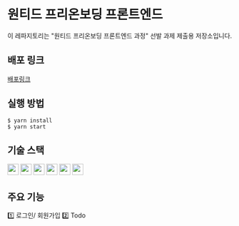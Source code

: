 # 원티드 프리온보딩 프론트엔드

이 레파지토리는 "원티드 프리온보딩 프론트엔드 과정" 선발 과제 제출용 저장소입니다.

## 배포 링크
[배포링크](https://yoon1257.github.io/wanted-pre-onboarding-frontend/)

## 실행 방법

```
$ yarn install
$ yarn start
```



## 기술 스택
<div>
<img src="https://img.shields.io/badge/HTML-E34F26?style=flat-square&logo=html5&logoColor=white" height="25px" />
<img src="https://img.shields.io/badge/CSS-blue?style=flat-square&logo=css3&logoColor=white"height="25px"/>
<img src="https://img.shields.io/badge/JavaScript-FFCA28?style=flat-square&logo=javascript&logoColor=white"height="25px"/>
<img src="https://img.shields.io/badge/React-58c3cc?style=flat-square&logo=React&logoColor=white"height="25px"/>
<img src="https://img.shields.io/badge/React Router-red?style=flat-square&logo=React-Router&logoColor=white"height="25px"/>
<img src="https://img.shields.io/badge/styled components-DB7093?style=flat-square&logo=styledcomponents&logoColor=white"height="25px"/>
</div>


## 주요 기능
1️⃣ 로그인/ 회원가입
2️⃣ Todo 
